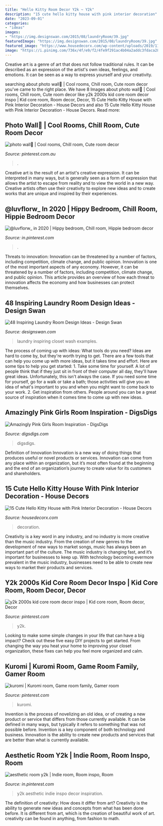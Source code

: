 ```yaml
---
title: "Hello Kitty Room Decor Y2k ~ Y2k"
description: "15 cute hello kitty house with pink interior decoration"
date: "2023-09-01"
categories:
- "ideas"
images:
- "https://img.designswan.com/2015/08/laundryRoom/39.jpg"
featuredImage: "https://img.designswan.com/2015/08/laundryRoom/39.jpg"
featured_image: "https://www.housedecorx.com/wp-content/uploads/2019/11/Hello-kitty-living-room-desigin.jpg"
image: "https://i.pinimg.com/736x/4f/e9/f2/4fe9f291ac4b04a2addc3fdaca2840a0.jpg"
---
```



Creative art is a genre of art that does not follow traditional rules. It can be described as an expression of the artist's own ideas, feelings, and emotions. It can be seen as a way to express yourself and your creativity.

	

		
searching about photo wall🍃 | Cool rooms, Chill room, Cute room decor you've came to the right place. We have 8 Images about photo wall🍃 | Cool rooms, Chill room, Cute room decor like y2k 2000s kid core room decor inspo | Kid core room, Room decor, Decor, 15 Cute Hello Kitty House with Pink Interior Decoration - House Decors and also 15 Cute Hello Kitty House with Pink Interior Decoration - House Decors. Read more:
		
    
## Photo Wall🍃 | Cool Rooms, Chill Room, Cute Room Decor

<img loading=lazy src="https://i.pinimg.com/736x/4f/e9/f2/4fe9f291ac4b04a2addc3fdaca2840a0.jpg" onerror="this.onerror=null;this.src='https://tse1.mm.bing.net/th?id=OIP.3J4si1YwXmvJWErt53HlJQHaNK&amp;pid=15.1';" alt="photo wall🍃 | Cool rooms, Chill room, Cute room decor">

_Source: pinterest.com.au_

>. 

	

Creative art is the result of an artist's creative expression. It can be interpreted in many ways, but is generally seen as a form of expression that allows the artist to escape from reality and to view the world in a new way. Creative artists often use their creativity to explore new ideas and to create works that are unique and inspired by their experiences.

    
## @luvflorw_ In 2020 | Hippy Bedroom, Chill Room, Hippie Bedroom Decor

<img loading=lazy src="https://i.pinimg.com/736x/99/9a/e3/999ae3626a16574453d80dba74c1902d.jpg" onerror="this.onerror=null;this.src='https://tse4.mm.bing.net/th?id=OIP.KrOD7tDZC5JB84xDxfSNjgHaFi&amp;pid=15.1';" alt="@luvflorw_ in 2020 | Hippy bedroom, Chill room, Hippie bedroom decor">

_Source: in.pinterest.com_

>. 

	

Threats to innovation: Innovation can be threatened by a number of factors, including competition, climate change, and public opinion.
Innovation is one of the most important aspects of any economy. However, it can be threatened by a number of factors, including competition, climate change, and public opinion. This article provides an overview of how each threat to innovation affects the economy and how businesses can protect themselves.

    
## 48 Inspiring Laundry Room Design Ideas - Design Swan

<img loading=lazy src="https://img.designswan.com/2015/08/laundryRoom/39.jpg" onerror="this.onerror=null;this.src='https://tse1.mm.bing.net/th?id=OIP.roHZL6ISSEk_0ONQcVGG7QHaLI&amp;pid=15.1';" alt="48 Inspiring Laundry Room Design Ideas - Design Swan">

_Source: designswan.com_

>laundry inspiring closet wash examples. 

	

The process of coming up with ideas: What tools do you need?
Ideas are hard to come by, but they're worth trying to get. There are a few tools that can help you come up with more ideas, but it takes time and effort. Here are some tips to help you get started: 1. Take some time for yourself. A lot of people think that if they just sit in front of their computer all day, they'll have great ideas. Unfortunately, this isn't always the case. If you need some time for yourself, go for a walk or take a bath; those activities will give you an idea of what's important to you and when you might want to come back to your work. 2. Get inspiration from others. People around you can be a great source of inspiration when it comes time to come up with new ideas.

    
## Amazingly Pink Girls Room Inspiration - DigsDigs

<img loading=lazy src="https://www.digsdigs.com/photos/amazingly-pink-kids-room-inspiration.gif" onerror="this.onerror=null;this.src='https://tse1.mm.bing.net/th?id=OIP._9kZxRyH26TX7q5Et7y_vwHaFP&amp;pid=15.1';" alt="Amazingly Pink Girls Room Inspiration - DigsDigs">

_Source: digsdigs.com_

>digsdigs. 

	

Definition of Innovation
Innovation is a new way of doing things that produces useful or novel products or services. Innovation can come from any place within an organization, but it’s most often found at the beginning and the end of an organization’s journey to create value for its customers and shareholders.

    
## 15 Cute Hello Kitty House With Pink Interior Decoration - House Decors

<img loading=lazy src="https://www.housedecorx.com/wp-content/uploads/2019/11/Hello-kitty-living-room-desigin.jpg" onerror="this.onerror=null;this.src='https://tse4.mm.bing.net/th?id=OIP.a-wA1aMdWxGjEo8PEsJ-zQHaD4&amp;pid=15.1';" alt="15 Cute Hello Kitty House with Pink Interior Decoration - House Decors">

_Source: housedecorx.com_

>decoration. 

	

Creativity is a key word in any industry, and no industry is more creative than the music industry. From the creation of new genres to the development of new ways to market songs, music has always been an important part of the culture. The music industry is changing fast, and it’s important for businesses to keep up. With technology becoming evermore prevalent in the music industry, businesses need to be able to create new ways to market their products and services.

    
## Y2k 2000s Kid Core Room Decor Inspo | Kid Core Room, Room Decor, Decor

<img loading=lazy src="https://i.pinimg.com/originals/46/51/ba/4651ba6ecc32bae6ea4ec780f3771f47.jpg" onerror="this.onerror=null;this.src='https://tse2.mm.bing.net/th?id=OIP.HggtNJRnazYis_0ylWf2NgHaNd&amp;pid=15.1';" alt="y2k 2000s kid core room decor inspo | Kid core room, Room decor, Decor">

_Source: pinterest.com_

>y2k. 

	

Looking to make some simple changes in your life that can have a big impact? Check out these five easy DIY projects to get started. From changing the way you heat your home to improving your closet organization, these fixes can help you feel more organized and calm.

    
## Kuromi | Kuromi Room, Game Room Family, Gamer Room

<img loading=lazy src="https://i.pinimg.com/736x/38/26/f9/3826f993321a35ee716fef9b9009720a.jpg" onerror="this.onerror=null;this.src='https://tse3.mm.bing.net/th?id=OIP.L2ESL9ScUKPZfZRzbvI4EAHaNK&amp;pid=15.1';" alt="kuromi | Kuromi room, Game room family, Gamer room">

_Source: pinterest.com_

>kuromi. 

	

Invention is the process of novelizing an old idea, or of creating a new product or service that differs from those currently available. It can be defined in many ways, but typically it refers to something that was not possible before. Invention is a key component of both technology and business. Innovation is the ability to create new products and services that are better than what is currently available.

    
## Aesthetic Room Y2k | Indie Room, Room Inspo, Room

<img loading=lazy src="https://i.pinimg.com/736x/29/06/31/29063138c164b338bcfa7b2f7fda98fb.jpg" onerror="this.onerror=null;this.src='https://tse4.mm.bing.net/th?id=OIP.y_YlbmmsPIsHwIjd0fe29gHaJ3&amp;pid=15.1';" alt="aesthetic room y2k | Indie room, Room inspo, Room">

_Source: in.pinterest.com_

>y2k aesthetic indie inspo decor inspiration. 

	

The definition of creativity: How does it differ from art?
Creativity is the ability to generate new ideas and concepts from what has been done before. It is different from art, which is the creation of beautiful work of art. creativity can be found in anything, from fashion to math.

